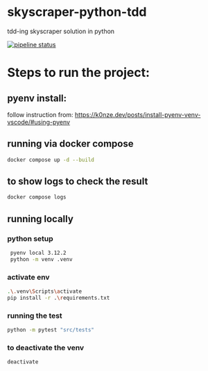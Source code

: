 # skyscraper-python-tdd
tdd-ing skyscraper solution in python

[![pipeline status](https://gitlab.com/brownviper/flask-tdd-docker/badges/master/pipeline.svg)](https://github.com/brownviper/skyscraper-python-tdd/commits/main)

# Steps to run the project:

## pyenv install:
follow instruction from: https://k0nze.dev/posts/install-pyenv-venv-vscode/#using-pyenv

## running via docker compose
```bash
docker compose up -d --build
````
## to show logs to check the result
```bash
docker compose logs
````

## running locally
### python setup
```bash
 pyenv local 3.12.2
 python -m venv .venv
```
### activate env
```bash
.\.venv\Scripts\activate
pip install -r .\requirements.txt
```
### running the test
```bash
python -m pytest "src/tests"
```
### to deactivate the venv
```bash
deactivate
```